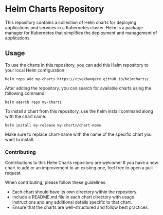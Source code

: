 # Helm Charts Repository
This repository contains a collection of Helm charts for deploying applications and services in a Kubernetes cluster. Helm is a package manager for Kubernetes that simplifies the deployment and management of applications.

## Usage

To use the charts in this repository, you can add this Helm repository to your local Helm configuration:

```
helm repo add my-charts https://vivekbangare.github.io/helmcharts/
```
After adding the repository, you can search for available charts using the following command:

```
helm search repo my-charts
```

To install a chart from this repository, use the helm install command along with the chart name:
```
helm install my-release my-charts/chart-name
```

Make sure to replace chart-name with the name of the specific chart you want to install.



### Contributing

Contributions to this Helm Charts repository are welcome! If you have a new chart to add or an improvement to an existing one, feel free to open a pull request.

When contributing, please follow these guidelines:

- Each chart should have its own directory within the repository.
- Include a README.md file in each chart directory with usage instructions and any additional details specific to that chart.
- Ensure that the charts are well-structured and follow best practices.